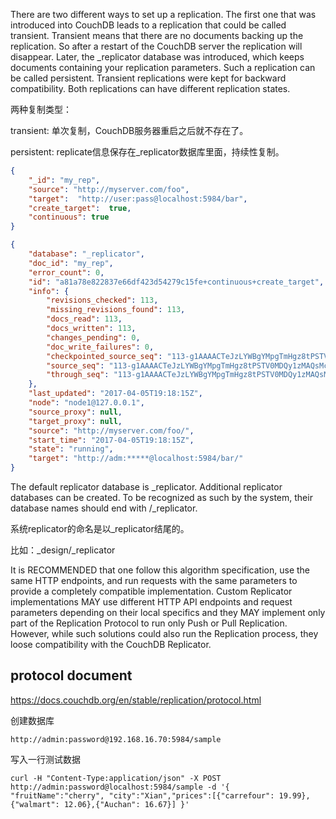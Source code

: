 There are two different ways to set up a replication. The first one that was introduced into CouchDB leads to a replication that could be called transient. Transient means that there are no documents backing up the replication. So after a restart of the CouchDB server the replication will disappear. Later, the _replicator database was introduced, which keeps documents containing your replication parameters. Such a replication can be called persistent. Transient replications were kept for backward compatibility. Both replications can have different replication states.

两种复制类型：

transient:
单次复制，CouchDB服务器重启之后就不存在了。

persistent:
replicate信息保存在_replicator数据库里面，持续性复制。



```json
{
    "_id": "my_rep",
    "source": "http://myserver.com/foo",
    "target":  "http://user:pass@localhost:5984/bar",
    "create_target":  true,
    "continuous": true
}
```


```json
{
    "database": "_replicator",
    "doc_id": "my_rep",
    "error_count": 0,
    "id": "a81a78e822837e66df423d54279c15fe+continuous+create_target",
    "info": {
        "revisions_checked": 113,
        "missing_revisions_found": 113,
        "docs_read": 113,
        "docs_written": 113,
        "changes_pending": 0,
        "doc_write_failures": 0,
        "checkpointed_source_seq": "113-g1AAAACTeJzLYWBgYMpgTmHgz8tPSTV0MDQy1zMAQsMckEQiQ1L9____szKYE01ygQLsZsYGqcamiZjKcRqRxwIkGRqA1H-oSbZgk1KMLCzTDE0wdWUBAF6HJIQ",
        "source_seq": "113-g1AAAACTeJzLYWBgYMpgTmHgz8tPSTV0MDQy1zMAQsMckEQiQ1L9____szKYE01ygQLsZsYGqcamiZjKcRqRxwIkGRqA1H-oSbZgk1KMLCzTDE0wdWUBAF6HJIQ",
        "through_seq": "113-g1AAAACTeJzLYWBgYMpgTmHgz8tPSTV0MDQy1zMAQsMckEQiQ1L9____szKYE01ygQLsZsYGqcamiZjKcRqRxwIkGRqA1H-oSbZgk1KMLCzTDE0wdWUBAF6HJIQ"
    },
    "last_updated": "2017-04-05T19:18:15Z",
    "node": "node1@127.0.0.1",
    "source_proxy": null,
    "target_proxy": null,
    "source": "http://myserver.com/foo/",
    "start_time": "2017-04-05T19:18:15Z",
    "state": "running",
    "target": "http://adm:*****@localhost:5984/bar/"
}
```


The default replicator database is _replicator. Additional replicator databases can be created. To be recognized as such by the system, their database names should end with /_replicator.

系统replicator的命名是以_replicator结尾的。

比如：_design/_replicator

It is RECOMMENDED that one follow this algorithm specification, use the same HTTP endpoints, and run requests with the same parameters to provide a completely compatible implementation. Custom Replicator implementations MAY use different HTTP API endpoints and request parameters depending on their local specifics and they MAY implement only part of the Replication Protocol to run only Push or Pull Replication. However, while such solutions could also run the Replication process, they loose compatibility with the CouchDB Replicator.


## protocol document

https://docs.couchdb.org/en/stable/replication/protocol.html


创建数据库
```shell script
http://admin:password@192.168.16.70:5984/sample
```

写入一行测试数据

```shell script
curl -H "Content-Type:application/json" -X POST http://admin:password@localhost:5984/sample -d '{ "fruitName":"cherry", "city":"Xian","prices":[{"carrefour": 19.99},{"walmart": 12.06},{"Auchan": 16.67}] }'
```